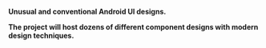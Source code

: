 <b>Unusual and conventional Android UI designs.</b>

<b> The project will host dozens of different component designs with modern design techniques.</b>
